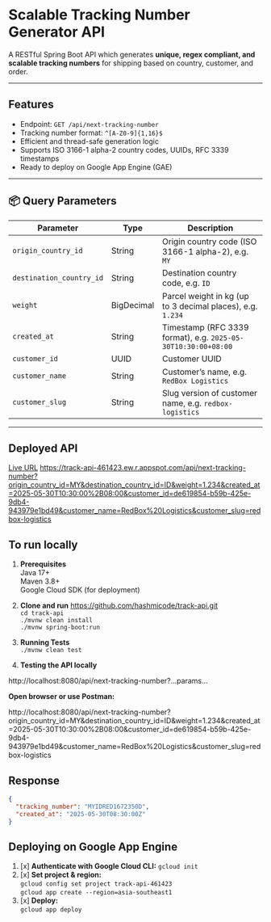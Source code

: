 # Scalable Tracking Number Generator API

A RESTful Spring Boot API which generates **unique, regex compliant, and scalable tracking numbers** for shipping based on country, customer, and order.

---

## Features

- Endpoint: `GET /api/next-tracking-number`
- Tracking number format: `^[A-Z0-9]{1,16}$`
- Efficient and thread-safe generation logic
- Supports ISO 3166-1 alpha-2 country codes, UUIDs, RFC 3339 timestamps
- Ready to deploy on Google App Engine (GAE)

---

## 📦 Query Parameters

| Parameter              | Type        | Description                                               |
|------------------------|-------------|-----------------------------------------------------------|
| `origin_country_id`     | String      | Origin country code (ISO 3166-1 alpha-2), e.g. `MY`       |
| `destination_country_id`| String      | Destination country code, e.g. `ID`                       |
| `weight`                | BigDecimal  | Parcel weight in kg (up to 3 decimal places), e.g. `1.234`|
| `created_at`            | String      | Timestamp (RFC 3339 format), e.g. `2025-05-30T10:30:00+08:00` |
| `customer_id`           | UUID        | Customer UUID                                             |
| `customer_name`         | String      | Customer’s name, e.g. `RedBox Logistics`                  |
| `customer_slug`         | String      | Slug version of customer name, e.g. `redbox-logistics`    |

---

##  Deployed API

 [Live URL](https://track-api-461423.ew.r.appspot.com/api/next-tracking-number)
 https://track-api-461423.ew.r.appspot.com/api/next-tracking-number?origin_country_id=MY&destination_country_id=ID&weight=1.234&created_at=2025-05-30T10:30:00%2B08:00&customer_id=de619854-b59b-425e-9db4-943979e1bd49&customer_name=RedBox%20Logistics&customer_slug=redbox-logistics

## To run locally

1. **Prerequisites**\
   Java 17+  \
   Maven 3.8+ \
   Google Cloud SDK (for deployment)

2. **Clone and run**
   https://github.com/hashmicode/track-api.git  \
   `cd track-api`\
   `./mvnw clean install`\
   `./mvnw spring-boot:run`

3. **Running Tests** \
   `./mvnw clean test`


4. **Testing the API locally**

http://localhost:8080/api/next-tracking-number?...params...



**Open  browser or use Postman:**

http://localhost:8080/api/next-tracking-number?origin_country_id=MY&destination_country_id=ID&weight=1.234&created_at=2025-05-30T10:30:00%2B08:00&customer_id=de619854-b59b-425e-9db4-943979e1bd49&customer_name=RedBox%20Logistics&customer_slug=redbox-logistics

## Response

```json
{
  "tracking_number": "MYIDRED1672350D",
  "created_at": "2025-05-30T08:30:00Z"
}
```

## Deploying on Google App Engine

1. [x] **Authenticate with Google Cloud CLI:**
    `gcloud init`
2. [x] **Set project & region:**\
   `gcloud config set project track-api-461423`\
   `gcloud app create --region=asia-southeast1`
3. [x] **Deploy:**\
   `gcloud app deploy`

